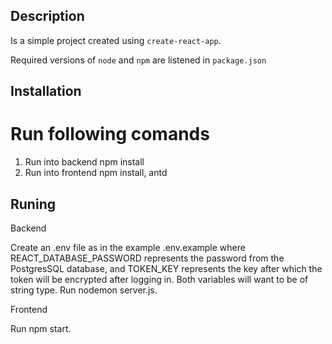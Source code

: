 ## Description

Is a simple project created using `create-react-app`.

Required versions of `node` and `npm` are listened in `package.json`

## Installation

# Run following comands

1. Run into backend npm install
2. Run into frontend npm install, antd

## Runing

Backend

Create an .env file as in the example .env.example where REACT_DATABASE_PASSWORD represents the password from the PostgresSQL database, and TOKEN_KEY represents the key after which the token will be encrypted after logging in. Both variables will want to be of string type.
Run nodemon server.js.

Frontend

Run npm start.
